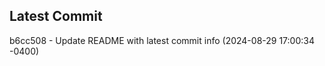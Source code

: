 
## Latest Commit
b6cc508 - Update README with latest commit info (2024-08-29 17:00:34 -0400) <Yunxi-Zhou>
